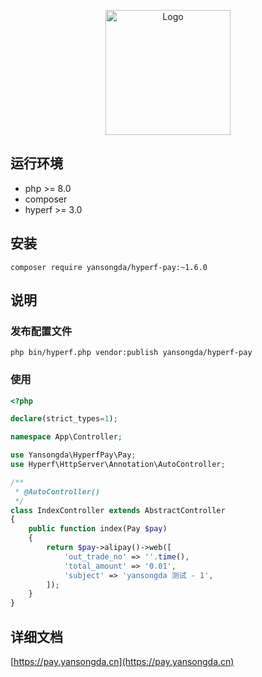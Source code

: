 <p align="center">
<a href="https://pay.yansongda.cn" target="_blank" rel="noopener noreferrer"><img width="200" src="https://cdn.jsdelivr.net/gh/yansongda/pay-site/.vuepress/public/images/logo.png" alt="Logo"></a>
</p>

## 运行环境

- php >= 8.0
- composer
- hyperf >= 3.0

## 安装

```shell
composer require yansongda/hyperf-pay:~1.6.0
```

## 说明

### 发布配置文件

```shell
php bin/hyperf.php vendor:publish yansongda/hyperf-pay
```

### 使用

```php
<?php

declare(strict_types=1);

namespace App\Controller;

use Yansongda\HyperfPay\Pay;
use Hyperf\HttpServer\Annotation\AutoController;

/**
 * @AutoController()
 */
class IndexController extends AbstractController
{
    public function index(Pay $pay)
    {
        return $pay->alipay()->web([
            'out_trade_no' => ''.time(),
            'total_amount' => '0.01',
            'subject' => 'yansongda 测试 - 1',
        ]);
    }
}

```

## 详细文档

[https://pay.yansongda.cn](https://pay.yansongda.cn)
